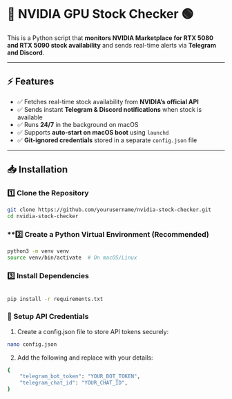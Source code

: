 # 🚀 NVIDIA GPU Stock Checker 🟢

This is a Python script that **monitors NVIDIA Marketplace for RTX 5080 and RTX 5090 stock availability** and sends real-time alerts via **Telegram and Discord**.

---

## **⚡ Features**
- ✅ Fetches real-time stock availability from **NVIDIA’s official API**
- ✅ Sends instant **Telegram & Discord notifications** when stock is available
- ✅ Runs **24/7** in the background on macOS
- ✅ Supports **auto-start on macOS boot** using `launchd`
- ✅ **Git-ignored credentials** stored in a separate `config.json` file

---

## **📥 Installation**

### **1️⃣ Clone the Repository**
```bash
git clone https://github.com/yourusername/nvidia-stock-checker.git
cd nvidia-stock-checker
```

### **2️⃣ Create a Python Virtual Environment (Recommended)

```bash
python3 -m venv venv
source venv/bin/activate  # On macOS/Linux
```

### 3️⃣ Install Dependencies

```bash

pip install -r requirements.txt
```

### 🔑 Setup API Credentials

1.	Create a config.json file to store API tokens securely:

```bash
nano config.json
```
2.	Add the following and replace with your details:

```bash
{
    "telegram_bot_token": "YOUR_BOT_TOKEN",
    "telegram_chat_id": "YOUR_CHAT_ID",
}
```

